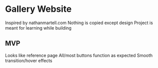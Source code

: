 # Gallery Website
Inspired by nathanmartell.com
Nothing is copied except design
Project is meant for learning while building

## MVP
Looks like reference page
All/most buttons function as expected
Smooth transition/hover effects